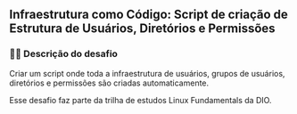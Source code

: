 ## Infraestrutura como Código: Script de criação de Estrutura de Usuários, Diretórios e Permissões

### 👨‍💻 Descrição do desafio

Criar um script onde toda a infraestrutura de usuários, grupos de usuários, diretórios e permissões são criadas automaticamente. 

Esse desafio faz parte da trilha de estudos Linux Fundamentals da DIO.

